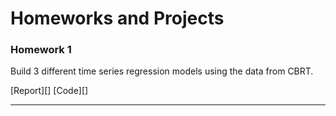 # Homeworks and Projects

### Homework 1
Build 3 different time series regression models using the data from CBRT. 

[Report][]
[Code][]

--- 